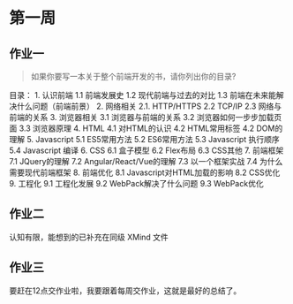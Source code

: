 # 第一周
## 作业一
> 如果你要写一本关于整个前端开发的书，请你列出你的目录?

目录：
    1. 认识前端
       1.1 前端发展史
       1.2 现代前端与过去的对比
       1.3 前端在未来能解决什么问题（前端前景）
    2. 网络相关
       2.1. HTTP/HTTPS
       2.2 TCP/IP
       2.3 网络与前端的关系
    3. 浏览器相关
       3.1 浏览器与前端的关系
       3.2 浏览器如何一步步加载页面
       3.3 浏览器原理
    4. HTML
       4.1 对HTML的认识
       4.2 HTML常用标签
       4.2 DOM的理解
    5. Javascript
       5.1 ES5常用方法
       5.2 ES6常用方法
       5.3 Javascript 执行顺序
       5.4 Javascript 编译
    6. CSS
       6.1 盒子模型
       6.2 Flex布局
       6.3 CSS其他
    7. 前端框架
       7.1 JQuery的理解
       7.2 Angular/React/Vue的理解
       7.3 以一个框架实战
       7.4 为什么需要现代前端框架
    8. 前端优化
       8.1 Javascript对HTML加载的影响
       8.2 CSS优化
    9. 工程化
       9.1 工程化发展
       9.2 WebPack解决了什么问题
       9.3 WebPack优化
       

## 作业二

认知有限，能想到的已补充在同级 XMind 文件

## 作业三

要赶在12点交作业啦，我要跟着每周交作业，这就是最好的总结了。
